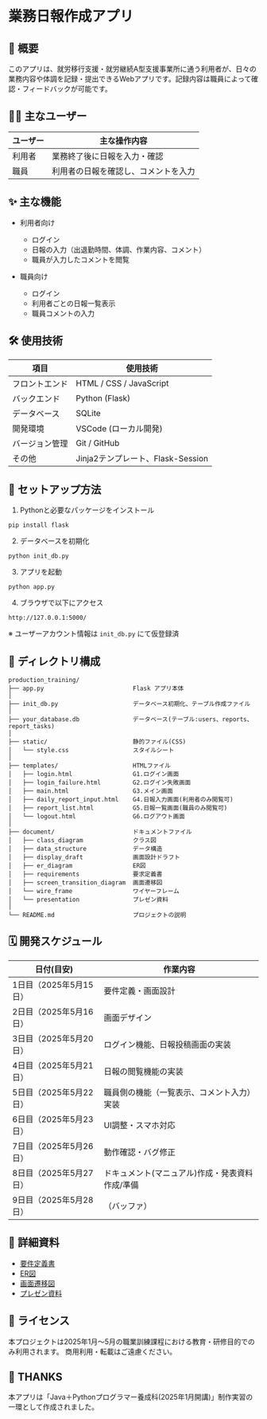 # 業務日報作成アプリ

## 📌 概要

このアプリは、就労移行支援・就労継続A型支援事業所に通う利用者が、日々の業務内容や体調を記録・提出できるWebアプリです。記録内容は職員によって確認・フィードバックが可能です。

## 🧑‍💼 主なユーザー

| ユーザー | 主な操作内容 |
|----------|--------------|
| 利用者   | 業務終了後に日報を入力・確認 |
| 職員     | 利用者の日報を確認し、コメントを入力 |

## ✨ 主な機能

- 利用者向け
  - ログイン
  - 日報の入力（出退勤時間、体調、作業内容、コメント）
  - 職員が入力したコメントを閲覧
  
- 職員向け
  - ログイン
  - 利用者ごとの日報一覧表示
  - 職員コメントの入力

## 🛠 使用技術

| 項目 | 使用技術 |
|-|-|
| フロントエンド | HTML / CSS / JavaScript |
| バックエンド | Python (Flask) |
| データベース | SQLite |
| 開発環境 | VSCode (ローカル開発) |
| バージョン管理 | Git / GitHub |
| その他 | Jinja2テンプレート、Flask-Session |

## 🚀 セットアップ方法
1. Pythonと必要なパッケージをインストール
```
pip install flask
```
2. データベースを初期化
```
python init_db.py
```
3. アプリを起動
```
python app.py
```
4. ブラウザで以下にアクセス
```
http://127.0.0.1:5000/
```
※ ユーザーアカウント情報は `init_db.py` にて仮登録済

## 📂 ディレクトリ構成

```plaintext
production_training/
├── app.py                         Flask アプリ本体
│
├── init_db.py                     データベース初期化、テーブル作成ファイル
│
├── your_database.db               データベース(テーブル:users、reports、report_tasks)
│
├── static/                        静的ファイル(CSS)
│   └── style.css                  スタイルシート
│
├── templates/                     HTMLファイル
│   ├── login.html                 G1.ログイン画面
│   ├── login_failure.html         G2.ログイン失敗画面
│   ├── main.html                  G3.メイン画面
│   ├── daily_report_input.html    G4.日報入力画面(利用者のみ閲覧可)
│   ├── report_list.html           G5.日報一覧画面(職員のみ閲覧可)
│   └── logout.html                G6.ログアウト画面
│
├── document/                      ドキュメントファイル
│   ├── class_diagram              クラス図
│   ├── data_structure             データ構造
│   ├── display_draft              画面設計ドラフト
│   ├── er_diagram                 ER図
│   ├── requirements               要求定義書
│   ├── screen_transition_diagram  画面遷移図
│   └── wire_frame                 ワイヤーフレーム
│   └── presentation               プレゼン資料
│
└── README.md                      プロジェクトの説明
```

## 🗓 開発スケジュール

| 日付(目安) | 作業内容 |
|-|-|
| 1日目（2025年5月15日） | 要件定義・画面設計 |
| 2日目（2025年5月16日） | 画面デザイン |
| 3日目（2025年5月20日） | ログイン機能、日報投稿画面の実装 |
| 4日目（2025年5月21日） | 日報の閲覧機能の実装 |
| 5日目（2025年5月22日） | 職員側の機能（一覧表示、コメント入力）実装 |
| 6日目（2025年5月23日） | UI調整・スマホ対応 |
| 7日目（2025年5月26日） | 動作確認・バグ修正 |
| 8日目（2025年5月27日） | ドキュメント(マニュアル)作成・発表資料作成/準備 |
| 9日目（2025年5月28日） | （バッファ） |

## 📄 詳細資料
- [要件定義書](document/requirements/requirements.md)
- [ER図](document/er_diagram/er_diagram.png)
- [画面遷移図](document/screen_transition_diagram/screen_transition.png)
- [プレゼン資料](document/presentation/業務日報作成アプリ.pdf)

## 📝 ライセンス
本プロジェクトは2025年1月～5月の職業訓練課程における教育・研修目的でのみ利用されます。
商用利用・転載はご遠慮ください。

## 🙏 THANKS
本アプリは「Java＋Pythonプログラマー養成科(2025年1月開講)」制作実習の一環として作成されました。
